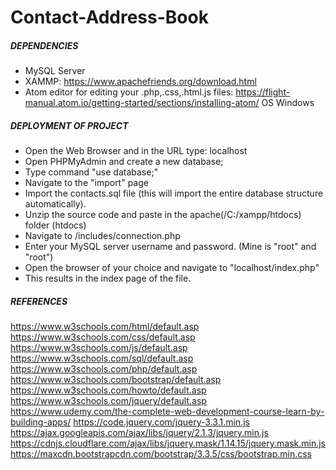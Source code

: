 # Contact-Address-Book
##### DEPENDENCIES
- MySQL Server
- XAMMP: https://www.apachefriends.org/download.html
- Atom editor for editing your .php,.css,.html.js files: https://flight-manual.atom.io/getting-started/sections/installing-atom/ 
  OS Windows


##### DEPLOYMENT OF PROJECT
- Open the Web Browser and in the URL type: localhost 
- Open PHPMyAdmin and create a new database;
- Type command "use database;"
- Navigate to the "import" page
- Import the contacts.sql file (this will import the entire database structure automatically). 
- Unzip the source code and paste in the apache(/C:/xampp/htdocs) folder (htdocs) 
- Navigate to /includes/connection.php
- Enter your MySQL server username and password. (Mine is "root" and "root") 
- Open the browser of your choice and navigate to "localhost/index.php"
- This results in the index page of the file. 


##### REFERENCES
https://www.w3schools.com/html/default.asp
https://www.w3schools.com/css/default.asp
https://www.w3schools.com/js/default.asp
https://www.w3schools.com/sql/default.asp
https://www.w3schools.com/php/default.asp
https://www.w3schools.com/bootstrap/default.asp
https://www.w3schools.com/howto/default.asp
https://www.w3schools.com/jquery/default.asp
https://www.udemy.com/the-complete-web-development-course-learn-by-building-apps/
https://code.jquery.com/jquery-3.3.1.min.js
https://ajax.googleapis.com/ajax/libs/jquery/2.1.3/jquery.min.js
https://cdnjs.cloudflare.com/ajax/libs/jquery.mask/1.14.15/jquery.mask.min.js
https://maxcdn.bootstrapcdn.com/bootstrap/3.3.5/css/bootstrap.min.css

